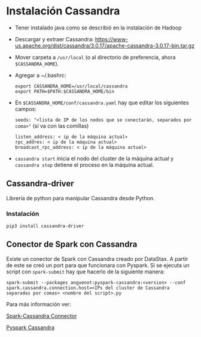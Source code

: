 # Instalación Cassandra
* Tener instalado java como se describió en la instalación de Hadoop
* Descargar y extraer Cassandra: https://www-us.apache.org/dist/cassandra/3.0.17/apache-cassandra-3.0.17-bin.tar.gz
* Mover carpeta a `/usr/local` (o al directorio de preferencia, ahora `$CASSANDRA_HOME`).
* Agregar a ~/.bashrc:

    ```
    export CASSANDRA_HOME=/usr/local/cassandra
    export PATH=$PATH:$CASSANDRA_HOME/bin
    ```

* En `$CASSANDRA_HOME/conf/cassandra.yaml` hay que editar los siguientes campos: 
   
    `seeds: "<lista de IP de los nodos que se conectarán, separados por coma>"` (sí va con las comillas)
    ```
    listen_address: < ip de la máquina actual>
    rpc_addres: < ip de la máquina actual>
    broadcast_rpc_address: < ip de la máquina actual>
    ```

* `cassandra start` inicia el nodo del cluster de la máquina actual y `cassandra stop` detiene el proceso en la máquina actual. 

## Cassandra-driver
Librería de python para manipular Cassandra desde Python.

### Instalación
`pip3 install cassandra-driver`

## Conector de Spark con Cassandra
Existe un conector de Spark con Cassandra creado por DataStax.
A partir de este se creó un port para que funcionara con Pyspark.
Si se ejecuta un script con `spark-submit` hay que hacerlo de la siguiente manera:

`spark-submit --packages anguenot:pyspark-cassandra:<version> --conf spark.cassandra.connection.host=<IPs del cluster de Cassandra separadas por comas> <nombre del script>.py`

Para más información ver:

[Spark-Cassandra Connector](https://github.com/datastax/spark-cassandra-connector)

[Pyspark Cassandra](https://github.com/anguenot/pyspark-cassandra)
